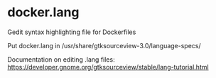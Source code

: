 docker.lang
===========

Gedit syntax highlighting file for Dockerfiles

Put docker.lang in /usr/share/gtksourceview-3.0/language-specs/


Documentation on editing .lang files: https://developer.gnome.org/gtksourceview/stable/lang-tutorial.html

